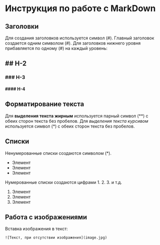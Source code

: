 # Инструкция по работе с MarkDown

## Заголовки
Для создания заголовков используется символ (#). Главный заголовок создается одним символом (#). Для заголовков нижнего уровня прибавляется по одному (#) на каждый уровень:  
## ## H-2
###  ### H-3
#### #### H-4

## Форматирование текста
Для **выделения текста жирным** используется парный символ (**) с обеих сторон текста без пробелов. 
Для *выделения текста курсивом* используется символ (*) с обеих сторон текста без пробелов.

## Списки
Ненумерованные списки создаются символом (*).
* Элемент
* Элемент
* Элемент

Нумерованные списки создаются цифрами 1. 2. 3. и т.д.
1. Элемент
2. Элемент
3. Элемент

## Работа с изображениями
Вставка изображения в текст:

    ![Текст, при отсутствии изображения](image.jpg)